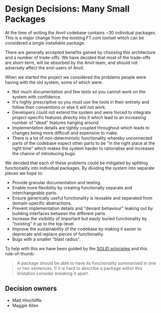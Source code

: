# Design Decisions: Many Small Packages

At the time of writing the Anvil codebase contains ~30 individual packages. This is a major change from the existing FT.com toolset which can be considered a single installable package.

There are generally accepted benefits gained by choosing this architecture and a number of trade-offs. We have decided that most of the trade-offs are short-term, will be absorbed by the Anvil team, and should not adversely affect the end-users of Anvil.

When we started the project we considered the problems people were having with the old system, some of which were:

- Not much documentation and few tests so you cannot work on the system with confidence.
- It's highly prescriptive so you must use the tools in their entirety and follow their conventions or else it will not work.
- Developers could not extend the system and were forced to integrate project-specific features directly into it which lead to an increasing number of "dead" features hanging around.
- Implementation details are tightly coupled throughout which leads to changes being more difficult and expensive to make.
- There is a lot of non-deterministic functionality whereby unconnected parts of the codebase expect other parts to be "in the right place at the right time" which makes the system harder to rationalise and increases the chance of introducing bugs.

We decided that each of these problems could be mitigated by splitting functionality into individual packages. By dividing the system into separate pieces we hope to:

- Provide granular documentation and testing.
- Enable more flexibility by creating functionally separate and interchangeable parts.
- Ensure generically useful functionality is reusable and separated from domain-specific abstractions.
- Prevent implementation details and "deviant behaviour" leaking out by building interfaces between the different parts.
- Increase the visibility of important but easily buried functionality by "hoisting" it up to the top-level.
- Improve the sustainability of the codebase by making it easier to deprecate and replace pieces of functionality.
- Bugs with a smaller "blast radius".

To help with this we have been guided by the [SOLID principles] and this rule-of-thumb:

> A package should be able to have its functionality summarised in one or two sentences. If it is hard to describe a package within this limitation consider breaking it apart.

[SOLID principles]: https://khalilstemmler.com/articles/solid-principles/solid-typescript/

## Decision owners

- Matt Hinchliffe
- Maggie Allen
